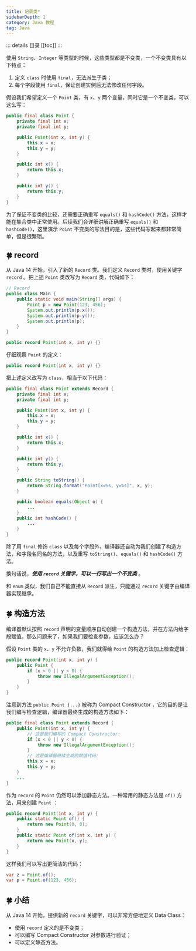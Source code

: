 ```yaml
---
title: 记录类*
sidebarDepth: 1
category: Java 教程
tag: Java
---
```


::: details 目录
[[toc]]
:::

使用 `String`、`Integer` 等类型的时候，这些类型都是不变类，一个不变类具有以下特点：

1. 定义 `class` 时使用 `final`，无法派生子类；
2. 每个字段使用 `final`，保证创建实例后无法修改任何字段。

假设我们希望定义一个 `Point` 类，有 `x`、`y` 两个变量，同时它是一个不变类，可以这么写：

```java
public final class Point {
    private final int x;
    private final int y;

    public Point(int x, int y) {
        this.x = x;
        this.y = y;
    }

    public int x() {
        return this.x;
    }

    public int y() {
        return this.y;
    }
}
```

为了保证不变类的比较，还需要正确重写 `equals()` 和 `hashCode()` 方法，这样才能在集合类中正常使用。后续我们会详细讲解正确重写 `equals()` 和 `hashCode()`，这里演示 `Point` 不变类的写法目的是，这些代码写起来都非常简单，但是很繁琐。

## 🍀 record

从 Java 14 开始，引入了新的 `Record` 类。我们定义 `Record` 类时，使用关键字 `record` 。把上述 `Point` 类改写为 `Record` 类，代码如下：

```java
// Record
public class Main {
    public static void main(String[] args) {
        Point p = new Point(123, 456);
        System.out.println(p.x());
        System.out.println(p.y());
        System.out.println(p);
    }
}

public record Point(int x, int y) {}
```

仔细观察 `Point` 的定义：

```java
public record Point(int x, int y) {}
```

把上述定义改写为 `class`，相当于以下代码：

```java
public final class Point extends Record {
    private final int x;
    private final int y;

    public Point(int x, int y) {
        this.x = x;
        this.y = y;
    }

    public int x() {
        return this.x;
    }

    public int y() {
        return this.y;
    }

    public String toString() {
        return String.format("Point[x=%s, y=%s]", x, y);
    }

    public boolean equals(Object o) {
        ...
    }
    public int hashCode() {
        ...
    }
}
```

除了用 `final` 修饰 `class` 以及每个字段外，编译器还自动为我们创建了构造方法，和字段名同名的方法，以及重写 `toString()`、`equals()` 和 `hashCode()` 方法。

换句话说，**_使用 `record` 关键字，可以一行写出一个不变类_** 。

和 `enum` 类似，我们自己不能直接从 `Record` 派生，只能通过 `record` 关键字由编译器实现继承。

## 🍀 构造方法

编译器默认按照 `record` 声明的变量顺序自动创建一个构造方法，并在方法内给字段赋值。那么问题来了，如果我们要检查参数，应该怎么办？

假设 `Point` 类的 `x`、`y` 不允许负数，我们就得给 `Point` 的构造方法加上检查逻辑：

```java
public record Point(int x, int y) {
    public Point {
        if (x < 0 || y < 0) {
            throw new IllegalArgumentException();
        }
    }
}
```

注意到方法 `public Point {...}` 被称为 Compact Constructor ，它的目的是让我们编写检查逻辑，编译器最终生成的构造方法如下：

```java
public final class Point extends Record {
    public Point(int x, int y) {
        // 这是我们编写的 Compact Constructor:
        if (x < 0 || y < 0) {
            throw new IllegalArgumentException();
        }
        // 这是编译器继续生成的赋值代码:
        this.x = x;
        this.y = y;
    }
    ...
}
```

作为 `record` 的 `Point` 仍然可以添加静态方法。一种常用的静态方法是 `of()` 方法，用来创建 `Point` ：

```java
public record Point(int x, int y) {
    public static Point of() {
        return new Point(0, 0);
    }
    public static Point of(int x, int y) {
        return new Point(x, y);
    }
}
```

这样我们可以写出更简洁的代码：

```java
var z = Point.of();
var p = Point.of(123, 456);
```

## 🍀 小结

从 Java 14 开始，提供新的 `record` 关键字，可以非常方便地定义 Data Class：

- 使用 `record` 定义的是不变类；
- 可以编写 Compact Constructor 对参数进行验证；
- 可以定义静态方法。
